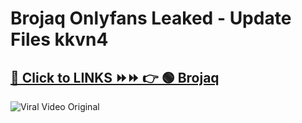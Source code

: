 
 # Brojaq Onlyfans Leaked - Update Files kkvn4

## <h2><a href="https://clipsfans.com/Brojaq&ref=git">🔗 Click to LINKS ⏩⏩ 👉 🟢 Brojaq </a></h2>

<a href="https://clipsfans.com/Brojaq&ref=git" rel="nofollow" data-target="animated-image.originalLink"><img src="https://i.ibb.co.com/xMMVF88/686577567.gif" alt="Viral Video Original" style="max-width: 100%; display: inline-block;" data-target="animated-image.originalImage"></a>

